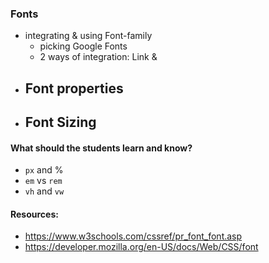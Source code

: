 ### Fonts

* integrating & using Font-family
    - picking Google Fonts
    - 2 ways of integration: Link & 
* Font properties
    - 
* Font Sizing
    - 


#### What should the students learn and know?

- `px` and %
- `em` vs `rem`
- `vh` and `vw`



#### Resources:

- https://www.w3schools.com/cssref/pr_font_font.asp
- https://developer.mozilla.org/en-US/docs/Web/CSS/font